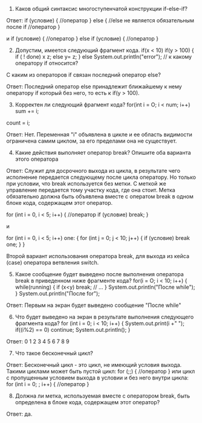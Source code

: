 1. Каков общий синтаксис многоступенчатой конструкции if-else-if?

Ответ:
if (условие) {
	//оператор
} else {       //else не является обязательным после if
	//оператор
}

и
if (условие) {
	//оператор
} else if (условие) {
	//оператор
}

2. Допустим, имеется следующий фрагмент кода.
if(x < 10)
    if(y > 100) {
        if ( ! done) х z;
        else у= z;
    }
else System.out.println("error"); // к какому оператору if относится?

С каким из операторов if связан последний оператор else?

Ответ: Последний оператор else принадлежит ближайшему к нему оператору if который без него, то есть к if(y > 100).

3. Корректен ли следующий фрагмент кода?
for(int i = О; i < num; i++)
    sum += i;

count = i; 

Ответ: Нет. Переменная "i" объявлена в цикле и ее область видимости ограничена самим циклом, за его пределами она не существует.

4. Какие действия выполняет оператор break? Опишите оба варианта этого оператора

Ответ: Служит для досрочного выхода из цикла, в результате чего исполнение передается следующему после цикла оператору. Но только при условии, что break используется без метки. С меткой же управление передается тому участку кода, где она стоит. Метка обязательно должна быть объявлена вместе с оператом break в одном блоке кода, содержащем этот оператор.

for (int i = 0, i < 5; i++) {
	//оператор
	if (условие) break;
}

и

for (int i = 0, i < 5; i++) one: {
	for (int j = 0; j < 10; j++) {
	    if (условие) break one;
	}
}

Второй вариант использования оператора break, для выхода из кейса (case) оператора ветвления switch.

5. Какое сообщение будет выведено после выполнения оператора break в приведенном
ниже фрагменте кода?
for(i = О; i < 10; i++) {
    while(running) {
        if (х<у) break;
            // ...
    }
    System.out.println("Пocлe while");
}
System.out.println("Пocлe for");

Ответ: Первым на экран будет выведено сообщение "Пocлe while"

6. Что будет выведено на экран в результате выполнения следующего фрагмента
кода?
for (int i = 0; i < 10; i++) {
    System.out.print(i +" ");
    if((i%2) == 0) continue;
    System.out.println();
}

Ответ:
0 1
2 3
4 5
6 7
8 9

7. Что такое бесконечный цикл?

Ответ: Бесконечный цикл - это цикл, не имеющий условия выхода. Такими циклами может быть пустой цикл:
for (;;) {
    //оператор
}
или цикл с пропущенным условием выхода в условии и без него внутри цикла:
for (int i = 0; ; i++) {
    //оператор
}

8. Должна ли метка, используемая вместе с оператором break, быть определена в
блоке кода, содержащем этот оператор?

Ответ: да.
